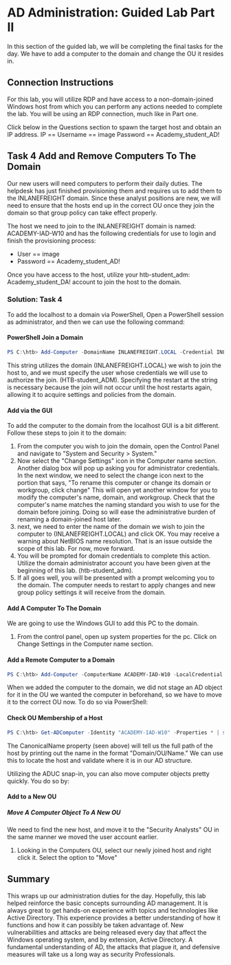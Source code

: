 # AD Administration: Guided Lab Part II

In this section of the guided lab, we will be completing the final tasks for the day. We have to add a computer to the domain and change the OU it resides in.

## Connection Instructions

For this lab, you will utilize RDP and have access to a non-domain-joined Windows host from which you can perform any actions needed to complete the lab. You will be using an RDP connection, much like in Part one.

Click below in the Questions section to spawn the target host and obtain an IP address.
IP ==
Username == image
Password == Academy_student_AD!

## Task 4 Add and Remove Computers To The Domain

Our new users will need computers to perform their daily duties. The helpdesk has just finished provisioning them and requires us to add them to the INLANEFREIGHT domain. Since these analyst positions are new, we will need to ensure that the hosts end up in the correct OU once they join the domain so that group policy can take effect properly.

The host we need to join to the INLANEFREIGHT domain is named: ACADEMY-IAD-W10 and has the following credentials for use to login and finish the provisioning process:

- User == image
- Password == Academy_student_AD!

Once you have access to the host, utilize your htb-student_adm: Academy_student_DA! account to join the host to the domain.

### Solution: Task 4

To add the localhost to a domain via PowerShell, Open a PowerShell session as administrator, and then we can use the following command:

#### PowerShell Join a Domain

```powershell
PS C:\htb> Add-Computer -DomainName INLANEFREIGHT.LOCAL -Credential INLANEFREIGHT\HTB-student_adm -Restart
```

This string utilizes the domain (INLANEFREIGHT.LOCAL) we wish to join the host to, and we must specify the user whose credentials we will use to authorize the join. (HTB-student_ADM). Specifying the restart at the string is necessary because the join will not occur until the host restarts again, allowing it to acquire settings and policies from the domain.

#### Add via the GUI

To add the computer to the domain from the localhost GUI is a bit different. Follow these steps to join it to the domain:

1. From the computer you wish to join the domain, open the Control Panel and navigate to "System and Security > System."
2. Now select the "Change Settings" icon in the Computer name section. Another dialog box will pop up asking you for administrator credentials. In the next window, we need to select the change icon next to the portion that says, "To rename this computer or change its domain or workgroup, click change" This will open yet another window for you to modify the computer's name, domain, and workgroup. Check that the computer's name matches the naming standard you wish to use for the domain before joining. Doing so will ease the administrative burden of renaming a domain-joined host later.
3. next, we need to enter the name of the domain we wish to join the computer to (INLANEFREIGHT.LOCAL) and click OK. You may receive a warning about NetBIOS name resolution. That is an issue outside the scope of this lab. For now, move forward.
4. You will be prompted for domain credentials to complete this action. Utilize the domain administrator account you have been given at the beginning of this lab. (htb-student_adm).
5. If all goes well, you will be presented with a prompt welcoming you to the domain. The computer needs to restart to apply changes and new group policy settings it will receive from the domain.

#### Add A Computer To The Domain

We are going to use the Windows GUI to add this PC to the domain.

1. From the control panel, open up system properties for the pc. Click on Change Settings in the Computer name section.

#### Add a Remote Computer to a Domain

```powershell
PS C:\htb> Add-Computer -ComputerName ACADEMY-IAD-W10 -LocalCredential ACADEMY-IAD-W10\image -DomainName INLANEFREIGHT.LOCAL -Credential INLANEFREIGHT\htb-student_adm -Restart
```

When we added the computer to the domain, we did not stage an AD object for it in the OU we wanted the computer in beforehand, so we have to move it to the correct OU now. To do so via PowerShell:

#### Check OU Membership of a Host

```powershell
PS C:\htb> Get-ADComputer -Identity "ACADEMY-IAD-W10" -Properties * | select CN,CanonicalName,IPv4Address
```

The CanonicalName property (seen above) will tell us the full path of the host by printing out the name in the format "Domain/OU/Name." We can use this to locate the host and validate where it is in our AD structure.

Utilizing the ADUC snap-in, you can also move computer objects pretty quickly. You do so by:

#### Add to a New OU

##### Move A Computer Object To A New OU

We need to find the new host, and move it to the "Security Analysts" OU in the same manner we moved the user account earlier.

1. Looking in the Computers OU, select our newly joined host and right click it. Select the option to "Move"

## Summary

This wraps up our administration duties for the day. Hopefully, this lab helped reinforce the basic concepts surrounding AD management. It is always great to get hands-on experience with topics and technologies like Active Directory. This experience provides a better understanding of how it functions and how it can possibly be taken advantage of. New vulnerabilities and attacks are being released every day that affect the Windows operating system, and by extension, Active Directory. A fundamental understanding of AD, the attacks that plague it, and defensive measures will take us a long way as security Professionals.

```

```
